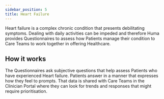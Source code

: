 ```yaml
---
sidebar_position: 5
title: Heart Failure
---
```


Heart failure is a complex chronic condition that presents debilitating symptoms. Dealing with daily activities can be impeded and therefore Huma provides Questionnaires to assess how Patients manage their condition to Care Teams to work together in offering Healthcare. 

## How it works

The Questionnaires ask subjective questions that help assess Patients who have experienced Heart failure. Patients answer in a manner that expresses how they feel to prompts. That data is shared with Care Teams in the Clinician Portal where they can look for trends and responses that might require prioritisation.
